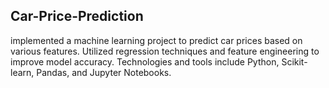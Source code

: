 ## Car-Price-Prediction

implemented a machine learning project to predict car prices based on various features.
Utilized regression techniques and feature engineering to improve model accuracy.
Technologies and tools include Python, Scikit-learn, Pandas, and Jupyter Notebooks.
